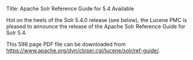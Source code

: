 Title: Apache Solr Reference Guide for 5.4 Available

Hot on the heels of the Solr 5.4.0 release (see below), the Lucene PMC is pleased to announce the release of the Apache Solr Reference Guide for Solr 5.4.

This 598 page PDF file can be downloaded from <https://www.apache.org/dyn/closer.cgi/lucene/solr/ref-guide/>.

